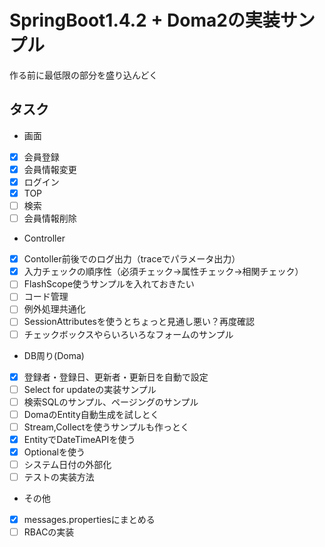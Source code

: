 # SpringBoot1.4.2 + Doma2の実装サンプル

作る前に最低限の部分を盛り込んどく

## タスク

* 画面

- [x] 会員登録
- [x] 会員情報変更
- [x] ログイン
- [x] TOP
- [ ] 検索
- [ ] 会員情報削除

* Controller

- [x] Contoller前後でのログ出力（traceでパラメータ出力）
- [x] 入力チェックの順序性（必須チェック→属性チェック→相関チェック）
- [ ] FlashScope使うサンプルを入れておきたい
- [ ] コード管理
- [ ] 例外処理共通化
- [ ] SessionAttributesを使うとちょっと見通し悪い？再度確認
- [ ] チェックボックスやらいろいろなフォームのサンプル

* DB周り(Doma)
- [x] 登録者・登録日、更新者・更新日を自動で設定
- [ ] Select for updateの実装サンプル
- [ ] 検索SQLのサンプル、ページングのサンプル
- [ ] DomaのEntity自動生成を試しとく
- [ ] Stream,Collectを使うサンプルも作っとく
- [x] EntityでDateTimeAPIを使う
- [x] Optionalを使う
- [ ] システム日付の外部化
- [ ] テストの実装方法

* その他
- [x] messages.propertiesにまとめる
- [ ] RBACの実装
